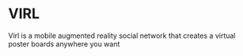 # VIRL
Virl is a mobile augmented reality social network that creates a virtual poster boards anywhere you want
